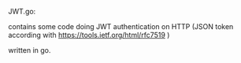 JWT.go:

contains some code doing JWT authentication on HTTP (JSON token according with https://tools.ietf.org/html/rfc7519 )

written in go.

